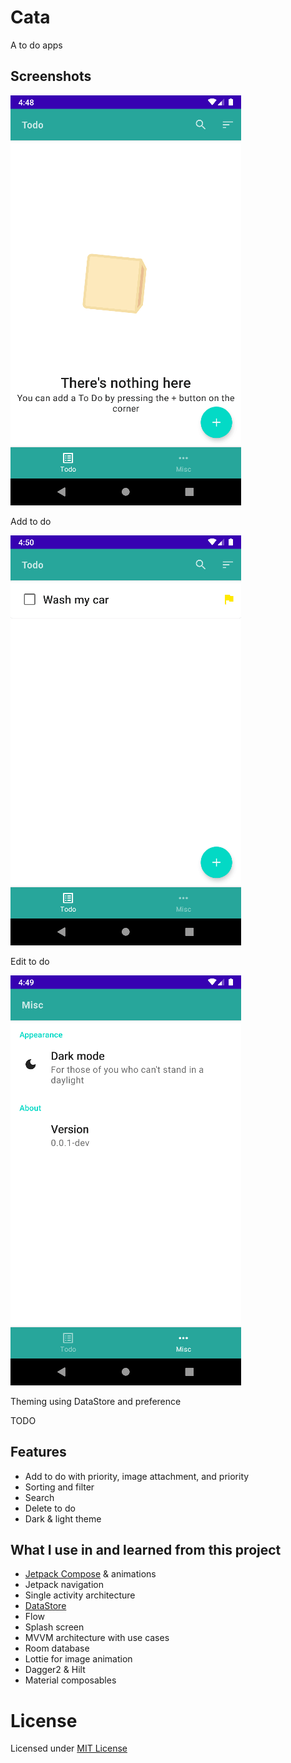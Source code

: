 # Cata

A to do apps

## Screenshots

![Add To do](assets/screenshot/add.gif)

Add to do

![Edit To do](assets/screenshot/edit.gif)

Edit to do

![Add Change Theme](assets/screenshot/change%20theme.gif)

Theming using DataStore and preference

TODO

## Features

- Add to do with priority, image attachment, and priority
- Sorting and filter
- Search
- Delete to do
- Dark & light theme

## What I use in and learned from this project

- [Jetpack Compose](https://developer.android.com/jetpack/compose) & animations
- Jetpack navigation
- Single activity architecture
- [DataStore](https://developer.android.com/topic/libraries/architecture/datastore)
- Flow
- Splash screen
- MVVM architecture with use cases
- Room database
- Lottie for image animation
- Dagger2 & Hilt
- Material composables

# License

Licensed under [MIT License](LICENSE)
